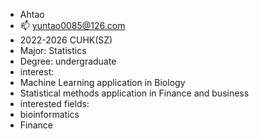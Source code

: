 - Ahtao
- 📫 yuntao0085@126.com
- 2022-2026 CUHK(SZ)
- Major: Statistics
- Degree: undergraduate
-  interest:
-   Machine Learning application in Biology
-   Statistical methods application in Finance and business
- interested fields:
-  bioinformatics
-  Finance


<!---
Ahtao2025/Ahtao2025 is a ✨ special ✨ repository because its `README.md` (this file) appears on your GitHub profile.
You can click the Preview link to take a look at your changes.
--->
